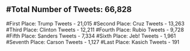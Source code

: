 #Total Number of Tweets: 66,828 
---
#First Place: Trump Tweets - 21,015
#Second Place: Cruz Tweets - 13,263
#Third Place: Clinton Tweets - 12,211
#Fourth Place: Rubio Tweets - 9,728
#Fifth Place: Sanders Tweets - 7,334
#Sixth Place: Jeb! Tweets - 1,961
#Seventh Place: Carson Tweets - 1,127
#Last Place: Kasich Tweets - 191
